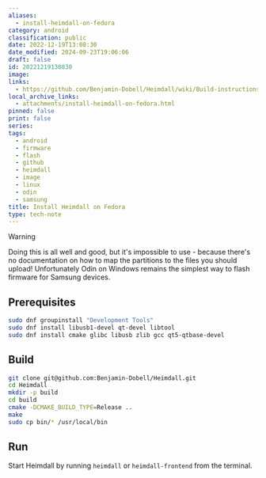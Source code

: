 ```yaml
---
aliases:
  - install-heimdall-on-fedora
category: android
classification: public
date: 2022-12-19T13:08:30
date_modified: 2024-09-23T19:06:06
draft: false
id: 20221219130830
image: 
links:
  - https://github.com/Benjamin-Dobell/Heimdall/wiki/Build-instructions-(Linux)#fedora
local_archive_links:
  - attachments/install-heimdall-on-fedora.html
pinned: false
print: false
series: 
tags:
  - android
  - firmware
  - flash
  - github
  - heimdall
  - image
  - linux
  - odin
  - samsung
title: Install Heimdall on Fedora
type: tech-note
---
```


> [!warning]
> Doing this is all well and good, but it's impossible to use - because there's no documentation on how to map the partitions to the files you should upload! Unfortunately Odin on Windows remains the simplest way to flash firmware for Samsung devices.

## Prerequisites

```sh
sudo dnf groupinstall "Development Tools"
sudo dnf install libusb1-devel qt-devel libtool
sudo dnf install cmake glibc libusb zlib gcc qt5-qtbase-devel
```

## Build

```sh
git clone git@github.com:Benjamin-Dobell/Heimdall.git
cd Heimdall
mkdir -p build
cd build
cmake -DCMAKE_BUILD_TYPE=Release ..
make
sudo cp bin/* /usr/local/bin
```

## Run

Start Heimdall by running `heimdall` or `heimdall-frontend` from the terminal.